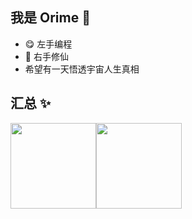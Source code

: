 ## 我是 Orime 🐷

- 😋 左手编程
- 💬 右手修仙
- 希望有一天悟透宇宙人生真相


## 汇总 ✨

<img align="" height="137px" src="https://github-readme-stats.vercel.app/api?username=orime&hide_title=true&hide_border=true&show_icons=true&include_all_commits=true&line_height=21&bg_color=0,EC6C6C,FFD479,FFFC79,73FA79&theme=graywhite&locale=cn" /><img align="" height="137px" src="https://github-readme-stats.vercel.app/api/top-langs/?username=orime&hide_title=true&hide_border=true&layout=compact&bg_color=0,73FA79,73FDFF,D783FF&theme=graywhite&locale=cn" />
